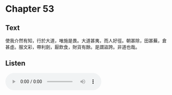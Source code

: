 # Chapter 53

## Text

使我介然有知，行於大道，唯施是畏。大道甚夷，而人好徑。朝甚除，田甚蕪，倉甚虛。服文彩，帶利劍，厭飲食，財貨有餘。是謂盜誇。非道也哉。

## Listen

<audio controls>
  <source src="./generated_audio/daodejing_53.wav" type="audio/wav">
  Your browser does not support the audio element.
</audio>
